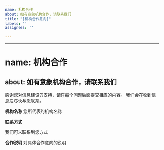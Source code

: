 ```yaml
---
name: 机构合作
about: 如有意象机构合作，请联系我们
title: "[机构合作意向]"
labels: ''
assignees: ''

---
```


---
# name: 机构合作
about: 如有意象机构合作，请联系我们
---

感谢您对信息建设的支持，请在每个问题后面提交相应的内容。
我们会在收到信息后尽快与您联系。

**机构名称**
您所代表的机构名称


**联系方式**

我们可以联系到您方式


**合作说明**
对具体合作意向的说明
